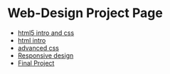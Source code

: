 # Web-Design Project Page

<ul> 
    <li><a href="html5_intro_css/index.html" target="_blank">html5 intro and css</a></li>
    <li><a href="intro_to_html/index.html" target="_blank">html intro</a></li>
    <li><a href="adv_css/index.html" target="_blank">advanced css</a></li>
    <li><a href="responsive/index.html" target="_blank">Responsive design</a></li>
    <li><a href="final_project/index.html" target="_blank">Final Project</a></li>
</ul>
